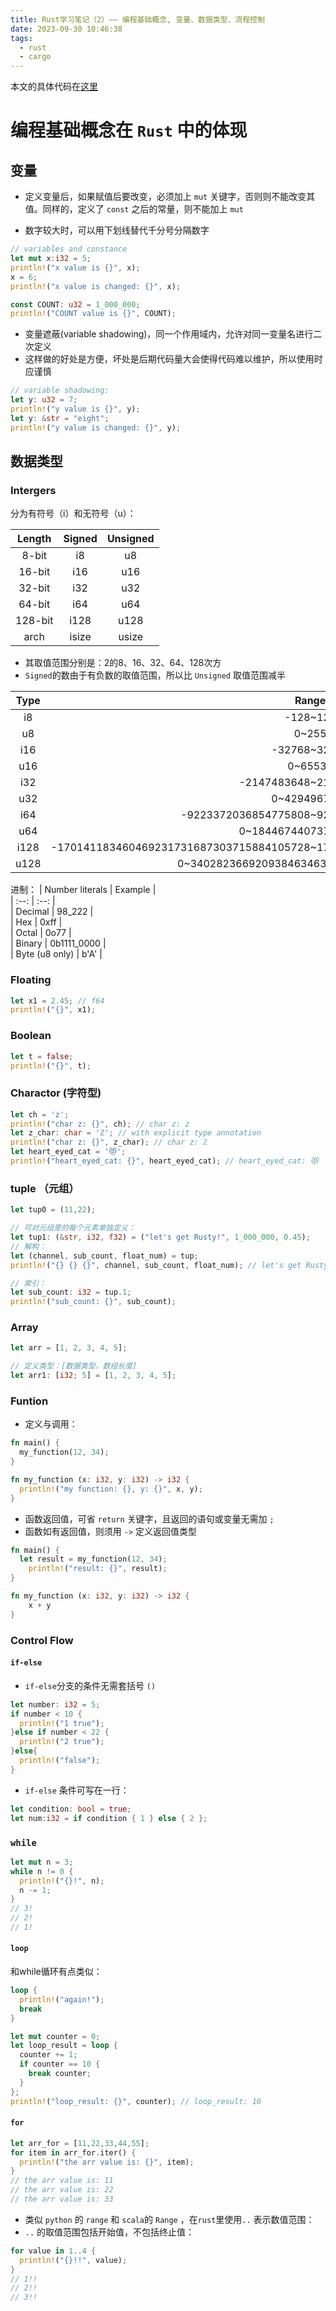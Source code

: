 ```yaml
---
title: Rust学习笔记（2）—— 编程基础概念, 变量、数据类型、流程控制
date: 2023-09-30 10:46:38
tags:
  - rust
  - cargo
---
```


本文的具体代码在[这里](https://github.com/ys558/rust-learn/tree/main/a3_common_programming_concept)

<!-- more -->

# 编程基础概念在 `Rust` 中的体现

## 变量
- 定义变量后，如果赋值后要改变，必须加上 `mut` 关键字，否则则不能改变其值。同样的，定义了 `const` 之后的常量，则不能加上 `mut`

- 数字较大时，可以用下划线替代千分号分隔数字

```rust
// variables and constance
let mut x:i32 = 5;
println!("x value is {}", x);
x = 6;
println!("x value is changed: {}", x);

const COUNT: u32 = 1_000_000;
println!("COUNT value is {}", COUNT);
```

- 变量遮蔽(variable shadowing)，同一个作用域内，允许对同一变量名进行二次定义
- 这样做的好处是方便，坏处是后期代码量大会使得代码难以维护，所以使用时应谨慎

```rust
// variable shadowing:
let y: u32 = 7;
println!("y value is {}", y);
let y: &str = "eight";
println!("y value is changed: {}", y);
```
## 数据类型

### Intergers

分为有符号（i）和无符号（u）：

| Length | Signed | Unsigned |  
| :--: | :--: | :--: |  
| 8-bit | i8 | u8 |  
| 16-bit | i16 | u16 |  
| 32-bit | i32 | u32 |  
| 64-bit | i64 | u64 |  
| 128-bit | i128 | u128 |  
| arch | isize | usize |

- 其取值范围分别是：2的8、16、32、64、128次方
- `Signed`的数由于有负数的取值范围，所以比 `Unsigned` 取值范围减半

| Type | Range |  
| :--: | :--: |  
| i8 | -128~127 |  
| u8 | 0~255 |  
| i16 | -32768~32767 |  
| u16 | 0~65535 |  
| i32 | -2147483648~2147483647 |  
| u32 | 0~4294967295 |  
| i64 | -9223372036854775808~9223372036854775807 |  
| u64 | 0~18446744073709551615 |
| i128 | -170141183460469231731687303715884105728~170141183460469231731687303715884105727 |
| u128 | 0~340282366920938463463374607431768211455 |

进制：
| Number literals | Example |  
| :--: | :--: |  
| Decimal | 98_222 |  
| Hex | 0xff |  
| Octal | 0o77 |  
| Binary | 0b1111_0000 |  
| Byte (u8 only) | b'A' |

### Floating

```rust
let x1 = 2.45; // f64
println!("{}", x1);
```

### Boolean

```rust
let t = false;
println!("{}", t);
```

### Charactor (字符型)
```rust
let ch = 'z';
println!("char z: {}", ch); // char z: z
let z_char: char = 'ℤ'; // with explicit type annotation
println!("char z: {}", z_char); // char z: ℤ
let heart_eyed_cat = '😻';
println!("heart_eyed_cat: {}", heart_eyed_cat); // heart_eyed_cat: 😻
```

### tuple （元组）

```rust
let tup0 = (11,22);
```

```rust
// 可对元组里的每个元素单独定义：
let tup1: (&str, i32, f32) = ("let's get Rusty!", 1_000_000, 0.45);
// 解构：
let (channel, sub_count, float_num) = tup;
println!("{} {} {}", channel, sub_count, float_num); // let's get Rusty! 1000000 0.45

// 索引：
let sub_count: i32 = tup.1;
println!("sub_count: {}", sub_count);
```

### Array

```rust
let arr = [1, 2, 3, 4, 5];

// 定义类型：[数据类型，数组长度]
let arr1: [i32; 5] = [1, 2, 3, 4, 5];
```

### Funtion

- 定义与调用：
```rust
fn main() {
  my_function(12, 34);
}

fn my_function (x: i32, y: i32) -> i32 {
  println!("my function: {}, y: {}", x, y);
}
```

- 函数返回值，可省 `return` 关键字，且返回的语句或变量无需加 `;`
- 函数如有返回值，则须用 `->` 定义返回值类型
```rust
fn main() {
  let result = my_function(12, 34);
	println!("result: {}", result);
}

fn my_function (x: i32, y: i32) -> i32 {
	x + y
}
```

### Control Flow

#### `if-else`

- `if-else`分支的条件无需套括号 `()`
```rust
let number: i32 = 5;
if number < 10 {
  println!("1 true");
}else if number < 22 {
  println!("2 true");
}else{
  println!("false");
}
```
- `if-else` 条件可写在一行：
```rust
let condition: bool = true;
let num:i32 = if condition { 1 } else { 2 };
```

### `while`
```rust
let mut n = 3;
while n != 0 {
  println!("{}!", n);
  n -= 1;
}
// 3!
// 2!
// 1!
```
#### `loop`
和while循环有点类似：
```rust
loop {
  println!("again!");
  break
}

let mut counter = 0;
let loop_result = loop {
  counter += 1;
  if counter == 10 {
    break counter;
  }
}; 
println!("loop_result: {}", counter); // loop_result: 10
```

#### `for`

```rust
let arr_for = [11,22,33,44,55];
for item in arr_for.iter() {
  println!("the arr value is: {}", item);
}
// the arr value is: 11
// the arr value is: 22
// the arr value is: 33
```

- 类似 `python` 的 `range`  和  `scala`的 `Range` ，在`rust`里使用`..` 表示数值范围：
- `..` 的取值范围包括开始值，不包括终止值：
```rust
for value in 1..4 {
  println!("{}!!", value);
}
// 1!!
// 2!!
// 3!!
```